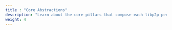 ```yaml
---
title : "Core Abstractions"
description: "Learn about the core pillars that compose each libp2p peer and a libp2p network."
weight: 4
---
```

